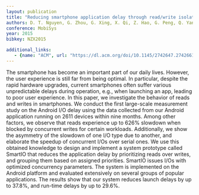 ```yaml
---
layout: publication
title: "Reducing smartphone application delay through read/write isolation"
authors: D. T. Nguyen, G. Zhou, G. Xing, X. Qi, Z. Hao, G. Peng, Q. Yang
conference: MobiSys
year: 2015
bibkey: NZX2015

additional_links:
   - {name: "ACM", url: "https://dl.acm.org/doi/10.1145/2742647.2742661"}
---
```

The smartphone has become an important part of our daily lives. However, the user experience is still far from being optimal. In particular, despite the rapid hardware upgrades, current smartphones often suffer various unpredictable delays during operation, e.g., when launching an app, leading to poor user experience. In this paper, we investigate the behavior of reads and writes in smartphones. We conduct the first large-scale measurement study on the Android I/O delay using the data collected from our Android application running on 2611 devices within nine months. Among other factors, we observe that reads experience up to 626% slowdown when blocked by concurrent writes for certain workloads. Additionally, we show the asymmetry of the slowdown of one I/O type due to another, and elaborate the speedup of concurrent I/Os over serial ones. We use this obtained knowledge to design and implement a system prototype called SmartIO that reduces the application delay by prioritizing reads over writes, and grouping them based on assigned priorities. SmartIO issues I/Os with optimized concurrency parameters. The system is implemented on the Android platform and evaluated extensively on several groups of popular applications. The results show that our system reduces launch delays by up to 37.8%, and run-time delays by up to 29.6%.


